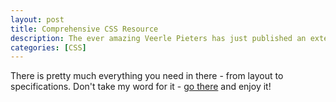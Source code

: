 ```yaml
--- 
layout: post
title: Comprehensive CSS Resource
description: The ever amazing Veerle Pieters has just published an extensive list of CSS resources. 
categories: [CSS]
---
```

There is pretty much everything you need in there - from layout to specifications.
Don't take my word for it - <a href="http://veerle.duoh.com/index.php/blog/links/">go there</a> and enjoy it!

